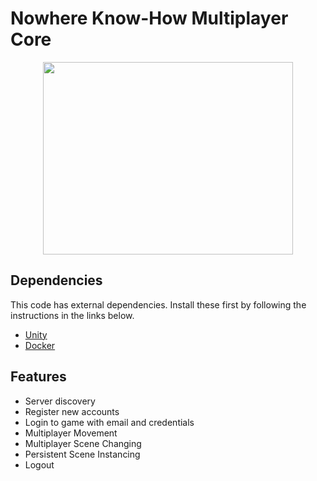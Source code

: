# Nowhere Know-How Multiplayer Core

<p align="center">
    <img width="400" height="308" src="https://github.com/HappyMaki/nwkh-multiplayer-core/blob/master/Assets/Sprites/logo.png">
</p>

## Dependencies

This code has external dependencies. Install these first by following the instructions in the links below.
- [Unity](https://unity.com/)
- [Docker](https://www.docker.com/get-started)

## Features
- Server discovery
- Register new accounts
- Login to game with email and credentials
- Multiplayer Movement
- Multiplayer Scene Changing
- Persistent Scene Instancing
- Logout